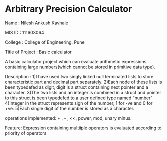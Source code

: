 # Arbitrary Precision Calculator

Name : Nilesh Ankush Kavhale

MIS ID : 111603064

College : College of Engineering, Pune

Title of Project : Basic calculator

A basic calculator project which can evaluate arithmetic expressions containing large numbers(which cannot be stored in primitive data type).

Description :
	1)I have used two singly linked null terminated lists to store characteristic part and decimal part separately.
	2)Each node of these lists is been typedefed as digit, digit is a struct containing next pointer and a character.
	3)The two lists and an integer is combined in a struct and pointer to this struct is been typedefed to a user defined type named "number"
	4)Integer in the struct represents sign of the number, 1 for -ve and 0 for +ve.
	5)Each single digit of the number is stored as a character.
	
operations implemented:
	+ , - , <<, power, mod, unary minus.
  
Feature:
  Expression containing multiiple operators is evaluated according to priority of operators

